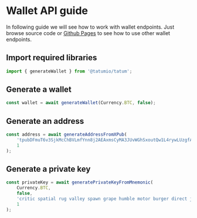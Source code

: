 # Wallet API guide

In following guide we will see how to work with wallet endpoints. Just browse source code
or [Github Pages](https://tatumio.github.io/tatum-js/) to see how to use other wallet endpoints.

## Import required libraries

```typescript
import { generateWallet } from '@tatumio/tatum';
```

## Generate a wallet

```typescript
const wallet = await generateWallet(Currency.BTC, false);
```

## Generate an address

```typescript
const address = await generateAddressFromXPub(
    'tpubDFmuT6v3SjkMcChBVLmfYnn8j2AEAxmsCyMA3JUvWGhSxoutQw1L4rywLUzgfAdkE894gJrFqTqCvV6neUYXGQFmd61G6D6XsTr93tZi237',
    1
);
```

## Generate a private key

```typescript
const privateKey = await generatePrivateKeyFromMnemonic(
    Currency.BTC,
    false,
    'critic spatial rug valley spawn grape humble motor burger direct jump galaxy still swim foot real vast tribe blast fence virtual away spice funny',
    1
);
```
